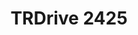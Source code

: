 ---
title: TRDrive 2425
redirect_to: https://drive.google.com/drive/folders/1f06Qo3uqCwn-WiyZ0Y0QWfJ3OvLzAwga?usp=sharing
redirect_from: 
  - /TRDrive2425
  - /trdrive2425
---